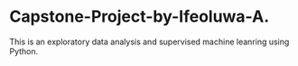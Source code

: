 # Capstone-Project-by-Ifeoluwa-A.
This is an exploratory data analysis and supervised machine leanring using Python. 
